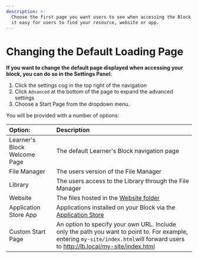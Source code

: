 ```yaml
---
description: >-
  Choose the first page you want users to see when accessing the Block to make
  it easy for users to find your resource, website or app.
---
```


# Changing the Default Loading Page

**If you want to change the default page displayed when accessing your block, you can do so in the Settings Panel:**

1. Click the settings cog in the top right of the navigation
2. Click `Advanced` at the bottom of the page to expand the advanced settings
3. Choose a Start Page from the dropdown menu.

You will be provided with a number of options:

| Option: | Description |
| :--- | :--- |
| Learner's Block Welcome Page  | The default Learner's Block navigation page |
| File Manager | The users version of the File Manager |
| Library | The users access to the Library through the File Manager |
| Website | The files hosted in the [Website folder](../adding-resources.md) |
| Application Store App | Applications installed on your Block via the [Application Store](../installing-from-the-application-store.md) |
| Custom Start Page | An option to specify your own URL. Include only the path you want to point to. For example, entering `my-site/index.html`will forward users to http://lb.local/my-site/index.html |

